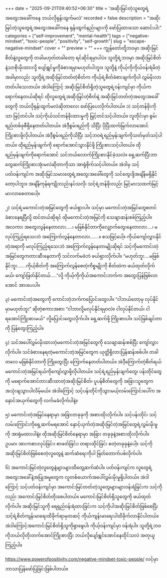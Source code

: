 +++
date = "2025-09-21T09:40:52+06:30"
title = 'အဆိုးမြင်တဲ့သူတွေရဲ့အတွေးအခေါ်ကနေ ဘယ်လိုရုန်းထွက်မလဲ'
recorded = false
description = "အဆိုးမြင်တဲ့သူတွေရဲ့အတွေးအခေါ်ကနေ ရုန်းထွက်နည်းများကို ဖော်ပြထားသော ဆောင်းပါး"
categories = ["self-improvement", "mental-health"]
tags = ["negative-mindset", "toxic-people", "positivity", "self-growth"]
slug = "escape-negative-mindset"
cover = ""
preview = ""
+++
ကျွန်တော်တို့ဘဝမှာ အဆိုးမြင်စိတ်နဲ့လူတွေကို တခါမဟုတ်တခါတော့ ရင်ဆိုင်ရမှာပါပဲ။ သူတို့ရဲ့ဘဝမှာ အဆိုးမြင်စိတ်နဲ့သာစိုးမိုးထားလို့ ပျော်ရွှင်မှုကိုခံစားရမှာမဟုတ်ပါဘူး။ သူတို့နဲ့ ကိုယ့်ကိုကိုယ်ဝန်းရံမိတဲ့အခါမှာလည်း သူတို့ရဲ့အဆိုးမြင်တတ်တဲ့စိတ်က ကိုယ့်ရဲ့စိတ်ခံစားချက်ကိုပါ လွှမ်မိုးလာတတ်ပါသေးတယ်။ အဲဒါကြောင့် အဆိုးမြင်စိတ်ရှိတဲ့သူတွေရဲ့ဝန်းကျင်မှာ ကိုယ်ကရောက်နေတယ်ဆိုရင် ထိုလူတွေရဲ့အဆိုးမြင်တဲ့စိတ်နဲ့ အဆိုးမြင်တတ်တဲ့အတွေးအခေါ်တွေကို ဘယ်လိုရုန်းထွက်မလဲဆိုတာလေး ဖော်ပြပေးလိုက်ပါတယ်။
၁) သင့်တန်ဖိုးကိုသာ မြင့်တင်ပါ။
သင့်ကိုယ်သင်တန်ဖိုးထားမှုကို မြှင့်တင်သင့်ပါတယ်။ လူတိုင်းမှာ စွမ်းရည်တစ်ခုစီရှိနေတတ်ပါတယ်။ အဲဒီ့စွမ်းရည်ကို သိပြီး ပိုပြီးထက်မြက်လာအောင်ကြိုးစားဖို့လိုပါတယ်။ အဲဒီ့စွမ်းရည်ကိုသိပြီး
သင့်ဘဝရဲ့ရည်မှန်းချက်ကိုသတ်မှတ်သင့်ပါတယ်။ ထိုရည်မှန်းချက်ကို ရောက်အောင်သွားနိုင်ဖို့ ကြိုးစားသင့်ပါတယ်။ ထိုရည်မှန်းချက်ကိုရောက်အောင် သင်ဘယ်လောက်ကြိုးစားနိုင်ခဲ့သလဲ။ ရှေ့ဆက်ပြီးဘာတွေဆက်ကြိုးစားအုံးမလဲဆိုတာကိုသာ အာရုံစိုက်သင့်ပါတယ်။ အဲဒါမှ သင့်ပတ်ဝန်းကျင်က အဆိုးမြင်သမားတွေရဲ့အတွေးအခေါ်တွေကို သင်တွေးဖို့အချိန်မရှိနိုင်တော့ပါဘူး။ အချိန်ကုန်ရကျိုးလည်းနပ်သလို၊ သင့်ရဲ့တန်ဖိုးလည်း မြင့်မားသထက်မြင့်မားလာစေတာပေါ့။

၂) သင့်ရဲ့မကောင်းတဲ့အမြင်တွေကို ဖယ်ရှားပါ။
သင့်မှာ မကောင်းတဲ့အမြင်တွေစတင်ခံစားနေရပြီလို့ ထင်တယ်ဆိုရင် ထိုမကောင်းတဲ့အမြင်ကို သေချာဆန်းစစ်ကြည့်ပါ။ အလကား အတွေးလွန်နေတာလား…..၊ မဖြစ်နိုင်တာကိုလျှောက်တွေးနေတာလား….၊ မလုပ်ကြည့်ရသေးဘဲ အကြောက်လွန်နေတာလား…….။ စသဖြင့်ပေါ့။ ကိုယ်ကျော်လွှားနိုင်တဲ့အရာကို မလုပ်ကြည့်ရသေးဘဲ အကြောက်လွန်နေတာမျိုးဆိုရင် သင့်ကိုမကောင်းတဲ့အမြင်တွေကတားဆီးနေတာကို သင်လက်မခံဘဲ ဖယ်ရှားလိုက်ပါ။ “မဟုတ်ဘူး….မဖြစ်နိုင်ဘူး…….ကိုယ့်စိတ်ကို အကြောက်လွန်စေတဲ့ကိစ္စမျိုးကို စိတ်ထဲက ဖယ်ထုတ်လိုက်မယ်၊ ကျော်ဖြတ်နိုင်တယ်…..”လို့ ကိုယ့်ကိုကိုယ်အကောင်းဘက်က အတွေးပြန်ဖြစ်လာအောင် အားပေးပါ။

၃) မကောင်းတဲ့အတွေးကို ကောင်းတဲ့ဘက်ကပြောင်းတွေးပါ။
“ငါဘယ်တော့မှ လုပ်နိုင်မှာမဟုတ်ဘူး” ဆိုတဲ့စကားအစား “ငါဘာလို့မလုပ်နိုင်ရမှာလဲ။ ငါလုပ်နိုင်တယ်၊ ငါရအောင်ကြိုးစားမယ်” လို့ပြောင်းတွေးလိုက်ပါ။ ရှေ့ဆက်ဖို့ ကြိုးစားပါ။ သင်ဖြစ်ချင်တာကို ပြန်တွေးကြည့်ပါ။

၄) သင်အပေါ်လွှမ်းမိုးထားတဲ့မကောင်းတဲ့အမြင်တွေကို သေချာဆန်းစစ်ပြီး
ကျော်လွှားလိုက်ပါ။
သင်ခံစားနေရတဲ့မကောင်းတဲ့အမြင်တွေက ယုတ္တိရှိလားပြန်ဆန်းစစ်ပါ။ တခါတလေ မဖြစ်နိုင်တာကို ကြိုတွေးပြီး ကြောက်နေတတ်ပါတယ်။ အဲဒီ့ကြောက်တဲ့စိတ်ရယ် မကောင်းတဲ့အမြင်ရယ်ကိုကျော်လွှာဖို့လိုပါတယ်။ သင့်ရဲ့ရည်မှန်းချက်တွေ၊ ပန်းတိုင်တွေကို မရောက်အောင်တားဆီးထာတဲ့အဆိုးမြင်စိတ်၊ ပူပန်စိတ်တွေကို အခြားသူတွေက အသုံးချသွားပါလိမ့်မယ်။ အဲဒါကြောင့် သင့်ပန်းတိုင်ကိုသွားမယ့်လမ်းကြောင်းပေါ်က အနှောင်အယှက်တွေကို လက်မခံလိုက်ပါနဲ့။

၅) မကောင်းတဲ့အမြင်နေရာမှာ အခြားတခုခုကို အစားထိုးလိုက်ပါ။
သင့်ပန်းတိုင်၊ သင့်လမ်းကြောင်းကိုရှေ့ဆက်မရအောင် နှောင့်ယှက်တဲ့အဆိုးမြင်တဲ့အမြင်တွေရဲ့လွှမ်းမိုးမှုကို အာရုံမထားပါနဲ့။ ထိုအဆိုးမြင်စိတ်နေရာမှာ အခြား တခုခုနဲ့အစားထိုးလိုက်ပါ။ ဥပမာ၊ အားကစားလုပ်ခြင်း၊ စာဖတ်ခြင်း၊ တရားထိုင်ခြင်း စတဲ့တခုခုနဲ့ပေါ့။ သင့်ကို အဆိုးမြင်စိတ်ဖြစ်စေတဲ့လူတွေနဲ့ ဆက်ဆံရေးကိုပါ ဖြတ်တောက်ပစ်လိုက်ပါ။

၆) အကောင်းမြင်တဲ့လူတွေနဲ့များများထိတွေ့ဆက်ဆံပါ။
ပတ်ဝန်းကျင်က လူတွေရဲ့အတွေးအခေါ်နဲ့အပြုအမူတွေက လူတစ်ယောက်အပေါ်လွှမ်းမိုးမှုရှိပါတယ်။ အဲဒါကြောင့် သင့်ပတ်ဝန်းကျင်မှာ အကောင်းမြင်တတ်တဲ့သူတွေများများဝန်းရံခြင်းက သင့်ကိုလည်း အကောင်းမြင်စိတ်တိုးစေပါတယ်။ မကောင်းမြင်စိတ်ရှိသူတွေကို ဖယ်ထုတ်လိုက်ပါ။ အဆိုးမြင်သူကို ရေရှည်ဝန်းရံထားခြင်းက သင့်ကိုပါအဆိုးမြင်စိတ်ဖြစ်စေပြီး သင့်ရဲ့စိတ်ကျန်းမာရေးထိခိုက်ရာမှတဆင့် ကိုယ်ကျန်းမာရေးပါထိခိုက်လာနိုင်ပါတယ်။ အဲဒါကြောင့်အကောင်းမြင်စိတ်ရှိသူကိုရှာဖွေပါ၊ ကိုယ့်ဝန်းကျင်မှာ ဝန်းရံပါ။ သူတို့ရဲ့ဘဝကိုဘယ်လိုတိုးတက်အောင်ကြိုးစားပြီး ဘယ်လိုပျော်ရွှင်အောင်နေထိုင်သလဲ အတုယူကြည့်ပါ။

https://www.powerofpositivity.com/negative-mindset-toxic-people/ လင့်မှာဘာသာပြန်ဖော်ပြခြင်းဖြစ်ပါတယ်။ 